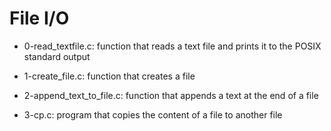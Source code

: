 # File I/O
- 0-read_textfile.c: function that reads a text file and prints it to the POSIX standard output

- 1-create_file.c: function that creates a file

- 2-append_text_to_file.c: function that appends a text at the end of a file

- 3-cp.c: program that copies the content of a file to another file
